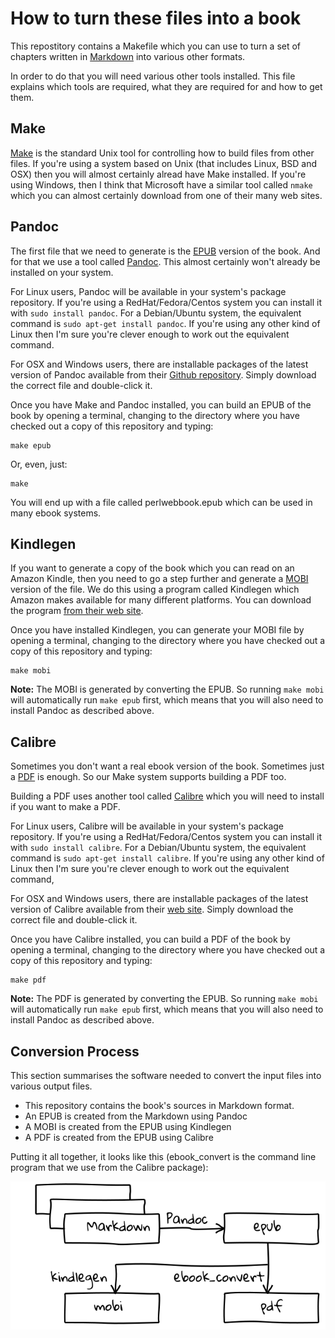 # How to turn these files into a book

This repostitory contains a Makefile which you can use to turn a set of
chapters written in [Markdown](https://daringfireball.net/projects/markdown/)
into various other formats.

In order to do that you will need various other tools installed. This file
explains which tools are required, what they are required for and how to get
them.

## Make

[Make](https://en.wikipedia.org/wiki/Make_%28software%29) is the standard Unix
tool for controlling how to build files from other files. If you're using a
system based on Unix (that includes Linux, BSD and OSX) then you will almost
certainly alread have Make installed. If you're using Windows, then I think
that Microsoft have a similar tool called `nmake` which you can almost
certainly download from one of their many web sites.

## Pandoc

The first file that we need to generate is the
[EPUB](https://en.wikipedia.org/wiki/EPUB) version of the book. And for that
we use a tool called [Pandoc](http://pandoc.org/). This almost certainly
won't already be installed on your system.

For Linux users, Pandoc will be available in your system's package repository.
If you're using a RedHat/Fedora/Centos system you can install it with `sudo
install pandoc`. For a Debian/Ubuntu system, the equivalent command is `sudo
apt-get install pandoc`. If you're using any other kind of Linux then I'm sure
you're clever enough to work out the equivalent command.

For OSX and Windows users, there are installable packages of the latest
version of Pandoc available from their
[Github repository](https://github.com/jgm/pandoc/releases/latest). Simply
download the correct file and double-click it.

Once you have Make and Pandoc installed, you can build an EPUB of the book by
opening a terminal, changing to the directory where you have checked out a
copy of this repository and typing:

    make epub

Or, even, just:

    make

You will end up with a file called perlwebbook.epub which can be used in many
ebook systems.

## Kindlegen

If you want to generate a copy of the book which you can read on an Amazon
Kindle, then you need to go a step further and generate a
[MOBI](https://en.wikipedia.org/wiki/Mobipocket) version of the file. We do
this using a program called Kindlegen which Amazon makes available for many
different platforms. You can download the program
[from their web site](http://www.amazon.com/gp/feature.html?docId=1000765211).

Once you have installed Kindlegen, you can generate your MOBI file by opening
a terminal, changing to the directory where you have checked out a copy of
this repository and typing:

    make mobi

**Note:** The MOBI is generated by converting the EPUB. So running `make mobi`
will automatically run `make epub` first, which means that you will also need
to install Pandoc as described above.

## Calibre

Sometimes you don't want a real ebook version of the book. Sometimes just a
[PDF](https://en.wikipedia.org/wiki/Portable_Document_Format) is enough. So
our Make system supports building a PDF too.

Building a PDF uses another tool called [Calibre](http://calibre-ebook.com/)
which you will need to install if you want to make a PDF.

For Linux users, Calibre will be available in your system's package repository. 
If you're using a RedHat/Fedora/Centos system you can install it with `sudo
install calibre`. For a Debian/Ubuntu system, the equivalent command is `sudo
apt-get install calibre`. If you're using any other kind of Linux then I'm
sure you're clever enough to work out the equivalent command,

For OSX and Windows users, there are installable packages of the latest
version of Calibre available from their
[web site](http://calibre-ebook.com/download). Simply download the correct
file and double-click it.

Once you have Calibre installed, you can build a PDF of the book by opening
a terminal, changing to the directory where you have checked out a copy of
this repository and typing:

    make pdf

**Note:** The PDF is generated by converting the EPUB. So running `make mobi`
will automatically run `make epub` first, which means that you will also need
to install Pandoc as described above.

## Conversion Process

This section summarises the software needed to convert the input files into
various output files.

* This repository contains the book's sources in Markdown format.
* An EPUB is created from the Markdown using Pandoc
* A MOBI is created from the EPUB using Kindlegen
* A PDF is created from the EPUB using Calibre

Putting it all together, it looks like this (ebook_convert is the command
line program that we use from the Calibre package):

![Conversion Process](https://raw.githubusercontent.com/davorg/perlwebbook/master/converters.png)
